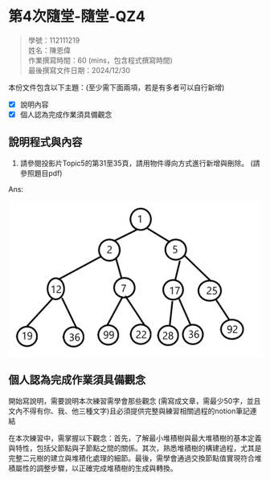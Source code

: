 # 第4次隨堂-隨堂-QZ4
>
>學號：112111219
><br />
>姓名：陳恩偉
><br />
>作業撰寫時間：60 (mins，包含程式撰寫時間)
><br />
>最後撰寫文件日期：2024/12/30
>

本份文件包含以下主題：(至少需下面兩項，若是有多者可以自行新增)
- [x] 說明內容
- [x] 個人認為完成作業須具備觀念

## 說明程式與內容

1. 請參閱投影片Topic5的第31至35頁，請用物件導向方式進行新增與刪除。 (請參照題目pdf)

Ans:

![alt text](image.png)

## 個人認為完成作業須具備觀念

開始寫說明，需要說明本次練習需學會那些觀念 (需寫成文章，需最少50字，並且文內不得有你、我、他三種文字)且必須提供完整與練習相關過程的notion筆記連結

在本次練習中，需掌握以下觀念：首先，了解最小堆積樹與最大堆積樹的基本定義與特性，包括父節點與子節點之間的關係。其次，熟悉堆積樹的構建過程，尤其是完整二元樹的建立與堆積化處理的細節。最後，需學會通過交換節點值實現符合堆積屬性的調整步驟，以正確完成堆積樹的生成與轉換。